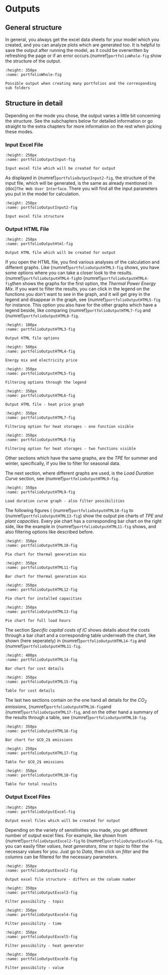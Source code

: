 Outputs
=======================

## General structure

In general, you always get the excel data sheets for your model which you created, and you can analyze plots which are generated too. It is helpful to save the output after running the model, as it could be overwritten by refreshing the page or if an error occurs.{numref}`portfolioWhole-fig` show the structure of the output. 


```{figure} images/portfolioWhole.PNG
:height: 350px
:name: portfolioWhole-fig

Possible output when creating many portfolios and the corresponding sub folders
```


## Structure in detail

Depending on the mode you chose, the output varies a little bit concerning the structure. See the subchapters below for detailed information or go straight to the extra chapters for more information on the rest when picking these modes.

### Input Excel File

```{figure} images/portfolioOutputInput.PNG
:height: 250px
:name: portfolioOutputInput-fig

Input excel file which will be created for output
```

As displayed in {numref}`portfolioOutputInput2-fig`, the structure of the input file, which will be generated, is the same as already mentioned in {doc}`The Web User Interface`. There you will find all the input parameters you put in the model for calculation.


```{figure} images/portfolioOutputInput2.PNG
:height: 250px
:name: portfolioOutputInput2-fig

Input excel file structure
```

### Output HTML File

```{figure} images/portfolioOutputHtml.PNG
:height: 250px
:name: portfolioOutputHtml-fig

Output HTML file which will be created for output
```

If you open the HTML file, you find various analyses of the calculation and different graphs. Like {numref}`portfolioOutputHTML3-fig` shows, you have some options where you can take a closer look to the results. {numref}`portfolioOutputHTML4-fig`to   {numref}`portfolioOutputHTML4-fig`then shows the graphs for the first option, the *Thermal Power Energy Mix*. If you want to filter the results, you can click in the legend on the functions you don't want to see in the graph, and it will get grey in the legend and disappear in the graph, see {numref}`portfolioOutputHTML5-fig` for instance. This option you also have for the other graphs which have a legend beside, like comparing  {numref}`portfolioOutputHTML7-fig` and {numref}`portfolioOutputHTML8-fig`.


```{figure} images/portfolioOutputHTML3.PNG
:height: 100px
:name: portfolioOutputHTML3-fig

Output HTML file options
```

```{figure} images/portfolioOutputHTML4.PNG
:height: 500px
:name: portfolioOutputHTML4-fig

Energy mix and electricity price
```

```{figure} images/portfolioOutputHTML5.PNG
:height: 350px
:name: portfolioOutputHTML5-fig

Filtering options through the legend
```

```{figure} images/portfolioOutputHTML6.PNG
:height: 350px
:name: portfolioOutputHTML6-fig

Output HTML file - heat price graph
```

```{figure} images/portfolioOutputHTML7.PNG
:height: 350px
:name: portfolioOutputHTML7-fig

Filtering option for heat storages - one function visible
```

```{figure} images/portfolioOutputHTML8.PNG
:height: 350px
:name: portfolioOutputHTML8-fig

Filtering option for heat storages - two functions visible
```

Other sections which have the same graphs, are the *TPE* for summer and winter, specifically, if you like to filter for seasonal data.

The next section, where different graphs are used, is the *Load Duration Curve* section, see {numref}`portfolioOutputHTML9-fig`.


```{figure} images/portfolioOutputHTML9.PNG
:height: 350px
:name: portfolioOutputHTML9-fig

Load duration curve graph - also filter possibilities
```

The following figures ( {numref}`portfolioOutputHTML10-fig` to {numref}`portfolioOutputHTML13-fig`) show the output pie charts of *TPE and plant capacities*. Every pie chart has a corresponding bar chart on the right side, like the example in {numref}`portfolioOutputHTML11-fig` shows, and also filtering options like described before. 

```{figure} images/portfolioOutputHTML10.PNG
:height: 350px
:name: portfolioOutputHTML10-fig

Pie chart for thermal generation mix
```

```{figure} images/portfolioOutputHTML11.PNG
:height: 350px
:name: portfolioOutputHTML11-fig

Bar chart for thermal generation mix
```

```{figure} images/portfolioOutputHTML12.PNG
:height: 350px
:name: portfolioOutputHTML12-fig

Pie chart for installed capacities
```

```{figure} images/portfolioOutputHTML13.PNG
:height: 350px
:name: portfolioOutputHTML13-fig

Pie chart for full load hours
```

The section *Specific capital costs of IC* shows details about the costs through a bar chart and a corresponding table underneath the chart, like shown (here seperately) in {numref}`portfolioOutputHTML14-fig` and {numref}`portfolioOutputHTML11-fig`. 

```{figure} images/portfolioOutputHTML14.PNG
:height: 400px
:name: portfolioOutputHTML14-fig

Bar chart for cost details
```

```{figure} images/portfolioOutputHTML15.PNG
:height: 350px
:name: portfolioOutputHTML15-fig

Table for cost details
```

The last two sections contain on the one hand all details for the *$CO_2$ emissions*, {numref}`portfolioOutputHTML16-fig`and {numref}`portfolioOutputHTML17-fig`, and on the other hand a summary of the results through a table, see {numref}`portfolioOutputHTML18-fig`. 

```{figure} images/portfolioOutputHTML16.PNG
:height: 350px
:name: portfolioOutputHTML16-fig

Bar chart for $CO_2$ emissions
```

```{figure} images/portfolioOutputHTML17.PNG
:height: 250px
:name: portfolioOutputHTML17-fig

Table for $CO_2$ emissions
```

```{figure} images/portfolioOutputHTML18.PNG
:height: 350px
:name: portfolioOutputHTML18-fig

Table for total results
```


### Output Excel Files

```{figure} images/portfolioOutputExcel.PNG
:height: 250px
:name: portfolioOutputExcel-fig

Output excel files which will be created for output
```

Depending on the variety of sensitivities you made, you get different number of output excel files. For example, like shown from {numref}`portfolioOutputExcel2-fig` to {numref}`portfolioOutputExcel6-fig`, you can easily filter *values*, *heat generators*, *time* or *topic* to filter the necessary values for you. Just go to *Data*, then click on *filter* and the columns can be filtered for the necessary parameters. 

```{figure} images/portfolioOutputExcel2.PNG
:height: 350px
:name: portfolioOutputExcel2-fig

Output excel file structure - differs on the column number 
```

```{figure} images/portfolioOutputExcel3.PNG
:height: 350px
:name: portfolioOutputExcel3-fig

Filter possibility - topic
```

```{figure} images/portfolioOutputExcel4.PNG
:height: 350px
:name: portfolioOutputExcel4-fig

Filter possibility - time
```

```{figure} images/portfolioOutputExcel5.PNG
:height: 350px
:name: portfolioOutputExcel5-fig

Filter possibility - heat generator
```

```{figure} images/portfolioOutputExcel6.PNG
:height: 350px
:name: portfolioOutputExcel6-fig

Filter possibility - value
```